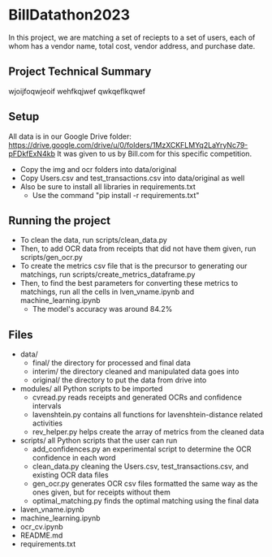 # BillDatathon2023
In this project, we are matching a set of reciepts to a set of users, each of
whom has a vendor name, total cost, vendor address, and purchase date.

## Project Technical Summary
wjoijfoqwjeoif
wehfkqjwef
qwkqeflkqwef

## Setup
All data is in our Google Drive folder:
https://drive.google.com/drive/u/0/folders/1MzXCKFLMYq2LaYryNc79-pFDkfExN4kb
It was given to us by Bill.com for this specific competition.
- Copy the img and ocr folders into data/original
- Copy Users.csv and test_transactions.csv into data/original as well
- Also be sure to install all libraries in requirements.txt
  - Use the command "pip install -r requirements.txt"

## Running the project
- To clean the data, run scripts/clean_data.py
- Then, to add OCR data from receipts that did not have them given, run scripts/gen_ocr.py
- To create the metrics csv file that is the precursor to generating our matchings, run scripts/create_metrics_dataframe.py
- Then, to find the best parameters for converting these metrics to matchings, run all the cells in lven_vname.ipynb and machine_learning.ipynb
  - The model's accuracy was around 84.2%

## Files
- data/
  - final/                  the directory for processed and final data
  - interim/                the directory cleaned and manipulated data goes into
  - original/               the directory to put the data from drive into
- modules/                  all Python scripts to be imported
  - cvread.py               reads receipts and generated OCRs and confidence intervals
  - lavenshtein.py          contains all functions for lavenshtein-distance related activities
  - rev_helper.py           helps create the array of metrics from the cleaned data
- scripts/                  all Python scripts that the user can run
  - add_confidences.py      an experimental script to determine the OCR confidence in each word
  - clean_data.py           cleaning the Users.csv, test_transactions.csv, and existing OCR data files
  - gen_ocr.py              generates OCR csv files formatted the same way as the ones given, but for receipts without them
  - optimal_matching.py     finds the optimal matching using the final data
- laven_vname.ipynb
- machine_learning.ipynb
- ocr_cv.ipynb
- README.md
- requirements.txt